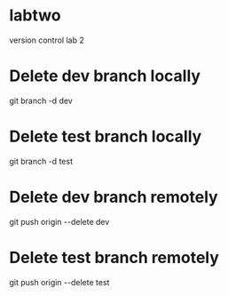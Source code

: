# labtwo
version control lab 2

# Delete dev branch locally
git branch -d dev

# Delete test branch locally
git branch -d test

# Delete dev branch remotely
git push origin --delete dev

# Delete test branch remotely
git push origin --delete test


